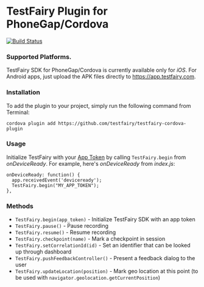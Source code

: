 # TestFairy Plugin for PhoneGap/Cordova 

[![Build Status](https://travis-ci.org/testfairy/testfairy-cordova-plugin.svg?branch=master)](https://travis-ci.org/testfairy/testfairy-cordova-plugin)

### Supported Platforms.

TestFairy SDK for PhoneGap/Cordova is currently available only for *iOS*. For Android apps, just upload the APK files directly to https://app.testfairy.com.

### Installation

To add the plugin to your project, simply run the following command from Terminal:

```
cordova plugin add https://github.com/testfairy/testfairy-cordova-plugin
```

### Usage

Initialize TestFairy with your [App Token](https://app.testfairy.com/settings/#apptoken) by calling `TestFairy.begin` from *onDeviceReady*. For example, here's *onDeviceReady* from *index.js*:

```
onDeviceReady: function() {
  app.receivedEvent('deviceready');
  TestFairy.begin("MY_APP_TOKEN");
},
```

### Methods

 * `TestFairy.begin(app_token)` - Initialize TestFairy SDK with an app token
 * `TestFairy.pause()` - Pause recording 
 * `TestFairy.resume()` - Resume recording
 * `TestFairy.checkpoint(name)` - Mark a checkpoint in session
 * `TestFairy.setCorrelationId(id)` - Set an identifier that can be looked up through dashboard
 * `TestFairy.pushFeedbackController()` - Present a feedback dialog to the user
 * `TestFairy.updateLocation(position)` - Mark geo location at this point (to be used with `navigator.geolocation.getCurrentPosition`)




 

